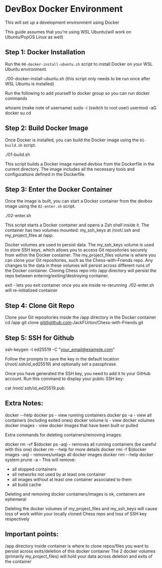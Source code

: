 # DevBox Docker Environment

This will set up a development environment using Docker 

This guide assumes that you're using WSL Ubuntu(will work on Ubuntu/PopOS Linux as well)

## Step 1: Docker Installation

Run the `00-docker-install-ubuntu.sh` script to install Docker on your WSL Ubuntu environment. 

./00-docker-install-ubuntu.sh
(this script only needs to be run once after WSL Ubuntu is installed)

Run the following to add yourself to docker group so you can run docker commands

whoami (make note of username)
sudo -i (switch to root user)
usermod -aG docker <username>
su <username>
cd

## Step 2: Build Docker Image

Once Docker is installed, you can build the Docker image using the `01-build.sh` script.

./01-build.sh

This script builds a Docker image named devbox from the Dockerfile in the current directory. The image includes all the necessary tools and configurations defined in the Dockerfile.

## Step 3: Enter the Docker Container

Once the image is built, you can start a Docker container from the devbox image using the `02-enter.sh` script.

./02-enter.sh

This script starts a Docker container and opens a Zsh shell inside it. The container has two volumes mounted: my_ssh_keys at /root/.ssh and my_project_files at /app.

Docker volumes are used to persist data. The my_ssh_keys volume is used to store SSH keys, which allows you to access Git repositories securely from within the Docker container. The my_project_files volume is where you can clone your Git repositories, such as the Chess-with-Friends repo. Any changes to the data in these volumes will persist across different runs of the Docker container. Cloning Chess repo into /app directory will persist the repo between entering/exiting/destroying container.

exit - lets you exit container once you are inside
re-rerunning ./02-enter.sh will re-initialized container

## Step 4: Clone Git Repo

Clone your Git repositories inside the /app directory in the Docker container
cd /app
git clone git@github.com:JackFUrton/Chess-with-Friends.git

## Step 5: SSH for Github

ssh-keygen -t ed25519 -C "your_email@example.com"

Follow the prompts to save the key in the default location (/root/.ssh/id_ed25519) and optionally set a passphrase.

Once you have generated the SSH key, you need to add it to your GitHub account. Run this command to display your public SSH key:

cat /root/.ssh/id_ed25519.pub

## Extra Notes:

docker --help
docker ps - view running containers
docker ps -a - view all containers (including exited ones)
docker volume ls - view docker volumes
docker images - view docker images that have been built or pulled

Extra commands for deleting containers/removing images:

docker rm -vf $(docker ps -aq) - removes all running containers (be careful with this one)
docker rm --help for more details
docker rmi -f $(docker images -aq) - removes/untags all docker images
docker rmi --help
docker system prune -a - This will remove:
  - all stopped containers
  - all networks not used by at least one container
  - all images without at least one container associated to them
  - all build cache

Deleting and removing docker containers/images is ok, containers are ephemeral

Deleting the docker volumes of my_project_files and my_ssh_keys will cause loss of work within your locally cloned Chess repo and loss of SSH key respectively

## Important points:

/app directory inside container is where to clone repos/files you want to persist across exits/deletion of this docker container
The 2 docker volumes (primarily my_project_files) will hold your data across deletion and exits of the container
